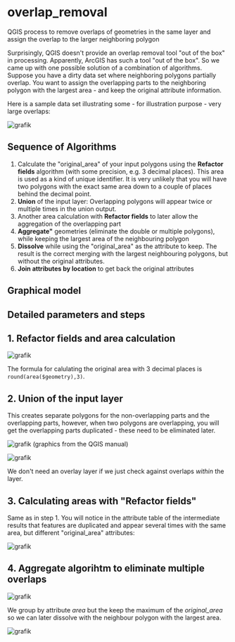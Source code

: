 # overlap_removal
QGIS process to remove overlaps of geometries in the same layer and assign the overlap to the larger neighboring polygon

Surprisingly, QGIS doesn't provide an overlap removal tool "out of the box" in processing. Apparently, ArcGIS has such a tool "out of the box". So we came up with one possible solution of a combination of algorithms.
Suppose you have a dirty data set where neighboring polygons partially overlap. You want to assign the overlapping parts to the neighboring polygon with the largest area - and keep the original attribute information.

Here is a sample data set illustrating some - for illustration purpose - very large overlaps:

![grafik](https://github.com/qgis-ch/overlap_removal/assets/884476/333a74cb-7bb0-40bc-ab2c-2e13ddc3d624)

## Sequence of Algorithms

1. Calculate the "original_area" of your input polygons using the **Refactor fields** algorithm (with some precision, e.g. 3 decimal places). This area is used as a kind of unique identifier. It is very unlikely that you will have two polygons with the exact same area down to a couple of places behind the decimal point.
2. **Union** of the input layer: Overlapping polygons will appear twice or multiple times in the union output.
3. Another area calculation with **Refactor fields** to later allow the aggregation of the overlapping part
4. **Aggregate"** geometries (eliminate the double or multiple polygons), while keeping the largest area of the neighbouring polygon
5. **Dissolve** while using the "original_area" as the attribute to keep. The result is the correct merging with the largest neighbouring polygons, but without the original attributes.
6. **Join attributes by location** to get back the original attributes

## Graphical model

## Detailed parameters and steps

## 1. Refactor fields and area calculation
![grafik](https://github.com/qgis-ch/overlap_removal/assets/884476/4dec8b19-802a-4764-8f27-feaf6ac4dfae)

The formula for calulating the original area with 3 decimal places is ```round(area($geometry),3)```.

## 2. Union of the input layer
This creates separate polygons for the non-overlapping parts and the overlapping parts, however, when two polygons are overlapping, you will get the overlapping parts duplicated - these need to be eliminated later.

![grafik](https://github.com/qgis-ch/overlap_removal/assets/884476/67472ed4-1f53-4758-bd88-b1e5133dcde1)
(graphics from the QGIS manual)

![grafik](https://github.com/qgis-ch/overlap_removal/assets/884476/65e67aa6-6733-4dc7-ab2f-eea77789639e)

We don't need an overlay layer if we just check against overlaps *within* the layer.

## 3. Calculating areas with "Refactor fields"
Same as in step 1. You will notice in the attribute table of the intermediate results that features are duplicated and appear several times with the same area, but different "original_area" attributes:

![grafik](https://github.com/qgis-ch/overlap_removal/assets/884476/53670772-c962-4fda-9bfe-bd5a8711e804)

## 4. Aggregate algorihtm to eliminate multiple overlaps

![grafik](https://github.com/qgis-ch/overlap_removal/assets/884476/bda254b6-5894-4223-8753-05c25ba6f3d8)

We group by attribute *area* but the keep the maximum of the *original_area* so we can later dissolve with the neighbour polygon with the largest area.

![grafik](https://github.com/qgis-ch/overlap_removal/assets/884476/e77ebca4-0827-49f3-8ad7-eb37b78f8f8d)


